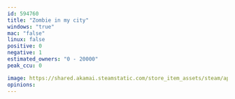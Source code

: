 ```yaml
---
id: 594760
title: "Zombie in my city"
windows: "true"
mac: "false"
linux: false
positive: 0
negative: 1
estimated_owners: "0 - 20000"
peak_ccu: 0

image: https://shared.akamai.steamstatic.com/store_item_assets/steam/apps/594760/header.jpg?t=1487940496
opinions:
---
```

